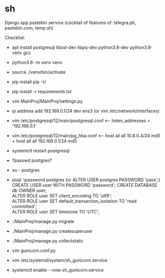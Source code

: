 # sh
Django app
pastebin service (cocktail of features of: telegra.ph, pastebin.com, temp.sh)

Checklist:

* apt install postgresql libssl-dev libpq-dev python3.8-dev python3.8-venv gcc

* python3.8 -m venv venv
* source ./venv/bin/activate
* pip install pip -U
* pip install -r requirements.txt
* vim MainProj/MainProj/settings.py

* ip address add 192.168.0.1/24 dev ens3 (or vim /etc/network/interfaces)
* vim /etc/postgresql/12/main/postgresql.conf <-- listen_addresses = '192.168.0.1'
* vim /etc/postgresql/12/main/pg_hba.conf <-- host all all 10.8.0.4/24 md5 + host all all 192.168.0.1/24 md5
* systemctl restart postgresql
* ?passwd postgres?
* su - postgres
* psql:
\password postgres (or ALTER USER postgres PASSWORD 'pass';)
CREATE USER user WITH PASSWORD 'password';
CREATE DATABASE db OWNER user;  
ALTER ROLE user SET client_encoding TO 'utf8';   
ALTER ROLE user SET default_transaction_isolation TO 'read committed';   
ALTER ROLE user SET timezone TO 'UTC';  

* ./MainProj/manage.py migrate
* ./MainProj/manage.py createsuperuser
* ./MainProj/manage.py collectstatic

* vim gunicorn.conf.py
* vim /etc/systemd/system/sh_gunicorn.service
* systemctl enable --now sh_gunicorn.service
